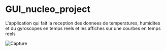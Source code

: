 # GUI_nucleo_project

L'application qui fait la reception des donnees de temperatures, humidites et du gyroscopes en temps reels et les affiches sur une courbes en temps reels

![Capture](https://user-images.githubusercontent.com/57168005/212686576-35dd830e-ee0f-42d9-a70d-b44a2637f19b.PNG)
